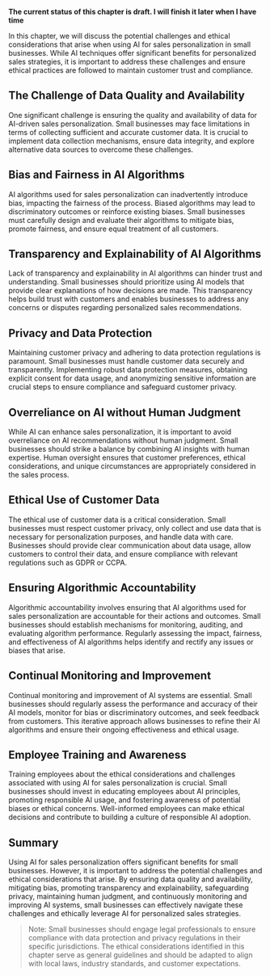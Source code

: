 **The current status of this chapter is draft. I will finish it later when I have time**

In this chapter, we will discuss the potential challenges and ethical considerations that arise when using AI for sales personalization in small businesses. While AI techniques offer significant benefits for personalized sales strategies, it is important to address these challenges and ensure ethical practices are followed to maintain customer trust and compliance.

The Challenge of Data Quality and Availability
----------------------------------------------

One significant challenge is ensuring the quality and availability of data for AI-driven sales personalization. Small businesses may face limitations in terms of collecting sufficient and accurate customer data. It is crucial to implement data collection mechanisms, ensure data integrity, and explore alternative data sources to overcome these challenges.

Bias and Fairness in AI Algorithms
----------------------------------

AI algorithms used for sales personalization can inadvertently introduce bias, impacting the fairness of the process. Biased algorithms may lead to discriminatory outcomes or reinforce existing biases. Small businesses must carefully design and evaluate their algorithms to mitigate bias, promote fairness, and ensure equal treatment of all customers.

Transparency and Explainability of AI Algorithms
------------------------------------------------

Lack of transparency and explainability in AI algorithms can hinder trust and understanding. Small businesses should prioritize using AI models that provide clear explanations of how decisions are made. This transparency helps build trust with customers and enables businesses to address any concerns or disputes regarding personalized sales recommendations.

Privacy and Data Protection
---------------------------

Maintaining customer privacy and adhering to data protection regulations is paramount. Small businesses must handle customer data securely and transparently. Implementing robust data protection measures, obtaining explicit consent for data usage, and anonymizing sensitive information are crucial steps to ensure compliance and safeguard customer privacy.

Overreliance on AI without Human Judgment
-----------------------------------------

While AI can enhance sales personalization, it is important to avoid overreliance on AI recommendations without human judgment. Small businesses should strike a balance by combining AI insights with human expertise. Human oversight ensures that customer preferences, ethical considerations, and unique circumstances are appropriately considered in the sales process.

Ethical Use of Customer Data
----------------------------

The ethical use of customer data is a critical consideration. Small businesses must respect customer privacy, only collect and use data that is necessary for personalization purposes, and handle data with care. Businesses should provide clear communication about data usage, allow customers to control their data, and ensure compliance with relevant regulations such as GDPR or CCPA.

Ensuring Algorithmic Accountability
-----------------------------------

Algorithmic accountability involves ensuring that AI algorithms used for sales personalization are accountable for their actions and outcomes. Small businesses should establish mechanisms for monitoring, auditing, and evaluating algorithm performance. Regularly assessing the impact, fairness, and effectiveness of AI algorithms helps identify and rectify any issues or biases that arise.

Continual Monitoring and Improvement
------------------------------------

Continual monitoring and improvement of AI systems are essential. Small businesses should regularly assess the performance and accuracy of their AI models, monitor for bias or discriminatory outcomes, and seek feedback from customers. This iterative approach allows businesses to refine their AI algorithms and ensure their ongoing effectiveness and ethical usage.

Employee Training and Awareness
-------------------------------

Training employees about the ethical considerations and challenges associated with using AI for sales personalization is crucial. Small businesses should invest in educating employees about AI principles, promoting responsible AI usage, and fostering awareness of potential biases or ethical concerns. Well-informed employees can make ethical decisions and contribute to building a culture of responsible AI adoption.

Summary
-------

Using AI for sales personalization offers significant benefits for small businesses. However, it is important to address the potential challenges and ethical considerations that arise. By ensuring data quality and availability, mitigating bias, promoting transparency and explainability, safeguarding privacy, maintaining human judgment, and continuously monitoring and improving AI systems, small businesses can effectively navigate these challenges and ethically leverage AI for personalized sales strategies.
> Note: Small businesses should engage legal professionals to ensure compliance with data protection and privacy regulations in their specific jurisdictions. The ethical considerations identified in this chapter serve as general guidelines and should be adapted to align with local laws, industry standards, and customer expectations.
